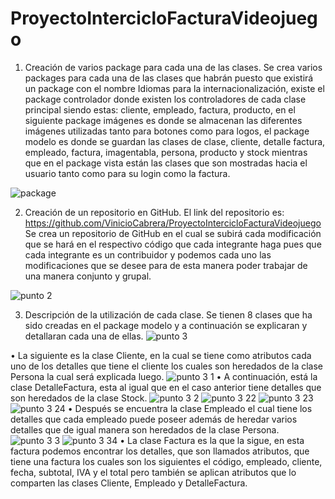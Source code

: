 # ProyectoIntercicloFacturaVideojuego
1.	Creación de varios package para cada una de las clases.
Se crea varios packages para cada una de las clases que habrán puesto que existirá un package con el nombre Idiomas para la internacionalización, existe el package controlador donde existen los controladores de cada clase principal siendo estas: cliente, empleado, factura, producto, en el siguiente package imágenes es donde se almacenan las diferentes imágenes utilizadas tanto para botones como para logos, el package modelo es donde se guardan las clases de clase, cliente, detalle factura, empleado, factura, imagentabla, persona, producto y stock mientras que en el package vista están las clases que son mostradas hacia el usuario tanto como para su login como la factura.

![package](https://user-images.githubusercontent.com/49033427/58682638-06152600-8337-11e9-87f4-36e5d27d932f.jpg)

2.	Creación de un repositorio en GitHub.
El link del repositorio es: https://github.com/VinicioCabrera/ProyectoIntercicloFacturaVideojuego
Se crea un repositorio de GitHub en el cual se subirá cada modificación que se hará en el respectivo código que cada integrante haga pues que cada integrante es un contribuidor y podemos cada uno las modificaciones que se desee para de esta manera poder trabajar de una manera conjunto y grupal.

![punto 2](https://user-images.githubusercontent.com/49033427/58682645-10cfbb00-8337-11e9-8293-14315f09d0df.jpg)

3.	Descripción de la utilización de cada clase.
Se tienen 8 clases que ha sido creadas en el package modelo y a continuación se explicaran y detallaran cada una de ellas. 
![punto 3](https://user-images.githubusercontent.com/49033427/58682716-48d6fe00-8337-11e9-8c88-fab7cf3ef74f.jpg)

•	La siguiente es la clase Cliente, en la cual se tiene como atributos cada uno de los detalles que tiene el cliente los cuales son heredados de la clase Persona la cual será explicada luego. 
![punto 3 1](https://user-images.githubusercontent.com/49033427/58682752-64da9f80-8337-11e9-8f71-15631eb24531.jpg)
•	A continuación, está la clase DetalleFactura, esta al igual que en el caso anterior tiene detalles que son heredados de la clase Stock. 
![punto 3 2](https://user-images.githubusercontent.com/49033427/58682788-889de580-8337-11e9-8f33-5388b0a31e54.jpg)
![punto 3 22](https://user-images.githubusercontent.com/49033427/58682830-b420d000-8337-11e9-9601-1f3d9302811d.jpg)
![punto 3 23](https://user-images.githubusercontent.com/49033427/58682876-d7e41600-8337-11e9-8c66-0d4157fdd128.jpg)
![punto 3 24](https://user-images.githubusercontent.com/49033427/58682875-d7e41600-8337-11e9-8622-f53ab42a1cf9.jpg)
•	Después se encuentra la clase Empleado el cual tiene los detalles que cada empleado puede poseer además de heredar varios detalles que de igual manera son heredados de la clase Persona.
![punto 3 3](https://user-images.githubusercontent.com/49033427/58682930-17aafd80-8338-11e9-845c-85fb44a0e23e.jpg)
![punto 3 34](https://user-images.githubusercontent.com/49033427/58682931-1974c100-8338-11e9-8492-b42d41176e50.jpg)
•	La clase Factura es la que la sigue, en esta factura podemos encontrar los detalles, que son llamados atributos, que tiene una factura los cuales son los siguientes el código, empleado, cliente, fecha, subtotal, IVA y el total pero también se aplican atributos que lo comparten las clases Cliente, Empleado y DetalleFactura.

